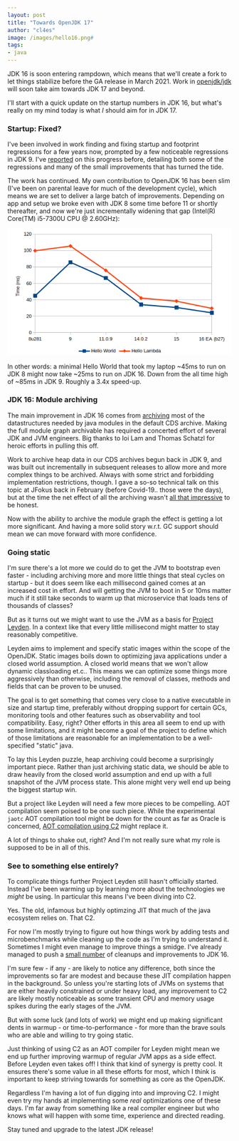 ```yaml
---
layout: post
title: "Towards OpenJDK 17"
author: "cl4es"
image: /images/hello16.png#
tags:
- java
---
```


JDK 16 is soon entering rampdown, which means that we'll create a fork to let things stabilize before the GA release in March 2021. Work in [openjdk/jdk](https://github.com/openjdk/jdk) will soon take aim towards JDK 17 and beyond. 

I'll start with a quick update on the startup numbers in JDK 16, but what's really on my mind today is what _I_ should aim for in JDK 17.

### Startup: Fixed?

I've been involved in work finding and fixing startup and footprint regressions for a few years now, prompted by a few noticeable regressions in JDK 9. I've [reported](https://cl4es.github.io/2019/11/20/OpenJDK-Startup-Update.html) on this progress before, detailing both some of the regressions and many of the small improvements that has turned the tide. 

The work has continued. My own contribution to OpenJDK 16 has been slim (I've been on parental leave for much of the development cycle), which means we are set to deliver a large batch of improvements. Depending on app and setup we broke even with JDK 8 some time before 11 or shortly thereafter, and now we're just incrementally widening that gap (Intel(R) Core(TM) i5-7300U CPU @ 2.60GHz):

<img src="/images/hello16.png" alt="Hello World and Hello Lambda and Concat numbers from JDK 8 through 16"/>

In other words: a minimal Hello World that took my laptop ~45ms to run on JDK 8 might now take ~25ms to run on JDK 16. Down from the all time high of ~85ms in JDK 9. Roughly a 3.4x speed-up.

### JDK 16: Module archiving

The main improvement in JDK 16 comes from [archiving](https://github.com/openjdk/jdk/commit/03a4df0acd103702e52dcd01c3f03fda4d7b04f5) most of the datastructures needed by java modules in the default CDS archive. Making the full module graph archivable has required a concerted effort of several JDK and JVM engineers. Big thanks to Ioi Lam and Thomas Schatzl for heroic efforts in pulling this off. 

Work to archive heap data in our CDS archives begun back in JDK 9, and was built out incrementally in subsequent releases to allow more and more complex things to be archived. Always with some strict and forbidding implementation restrictions, though. I gave a so-so technical talk on this topic at JFokus back in February (before Covid-19.. those were the days), but at the time the net effect of all the archiving wasn't [all that impressive](http://cr.openjdk.java.net/~redestad/slides/heap_archiving.pdf) to be honest.

Now with the ability to archive the module graph the effect is getting a lot more significant. And having a more solid story w.r.t. GC support should mean we can move forward with more confidence.

### Going static

I'm sure there's a lot more we could do to get the JVM to bootstrap even faster - including archiving more and more little things that steal cycles on startup - but it does seem like each millisecond gained comes at an increased cost in effort. And will getting the JVM to boot in 5 or 10ms matter much if it still take seconds to warm up that microservice that loads tens of thousands of classes?

But as it turns out we might want to use the JVM as a basis for [Project Leyden](https://mail.openjdk.java.net/pipermail/discuss/2020-April/005429.html). In a context like that every little millisecond might matter to stay reasonably competitive. 

Leyden aims to implement and specify static images within the scope of the OpenJDK. Static images boils down to optimizing java applications under a closed world assumption. A closed world means that we won't allow dynamic classloading et.c.. This means we can optimize some things more aggressively than otherwise, including the removal of classes, methods and fields that can be proven to be unused. 

The goal is to get something that comes very close to a native executable in size and startup time, preferably without dropping support for certain GCs, monitoring tools and other features such as observability and tool compatibility. Easy, right? Other efforts in this area all seem to end up with some limitations, and it might become a goal of the project to define which of those limitations are reasonable for an implementation to be a well-specified "static" java.

To lay this Leyden puzzle, heap archiving could become a surprisingly important piece. Rather than just archiving static data, we should be able to draw heavily from the closed world assumption and end up with a full snapshot of the JVM process state. This alone might very well end up being the biggest startup win.

But a project like Leyden will need a few more pieces to be compelling. AOT compilation seem poised to be one such piece. While the experimental `jaotc` AOT compilation tool might be down for the count as far as Oracle is concerned, [AOT compilation using C2](https://github.com/openjdk/jdk/pull/960#issuecomment-722023038) might replace it.

A lot of things to shake out, right? And I'm not really sure what my role is supposed to be in all of this.

### See to something else entirely?

To complicate things further Project Leyden still hasn't officially started. Instead I've been warming up by learning more about the technologies we _might_ be using. In particular this means I've been diving into C2. 

Yes. The old, infamous but highly optimzing JIT that much of the java ecosystem relies on. That C2.

For now I'm mostly trying to figure out how things work by adding tests and microbenchmarks while cleaning up the code as I'm trying to understand it. Sometimes I might even manage to improve things a smidge. I've already managed to push a [small number](https://bugs.openjdk.java.net/browse/JDK-8256274?jql=labels%20in%20(startup)%20and%20labels%20in%20(c2)) of cleanups and improvements to JDK 16.

I'm sure few - if any - are likely to notice any difference, both since the improvements so far are modest and because these JIT compilation happen in the background. So unless you're starting lots of JVMs on systems that are either heavily constrained or under heavy load, any improvement to C2 are likely mostly noticeable as some transient CPU and memory usage spikes during the early stages of the JVM. 

But with some luck (and lots of work) we might end up making significant dents in warmup - or time-to-performance - for more than the brave souls who are able and willing to try going static.

Just thinking of using C2 as an AOT compiler for Leyden might mean we end up further improving warmup of regular JVM apps as a side effect. Before Leyden even takes off! I think that kind of synergy is pretty cool. It ensures there's some value in all these efforts for most, which I think is important to keep striving towards for something as core as the OpenJDK.

Regardless I'm having a lot of fun digging into and improving C2. I might even try my hands at implementing some _real_ optimizations one of these days. I'm far away from something like a real compiler engineer but who knows what will happen with some time, experience and directed reading.

Stay tuned and upgrade to the latest JDK release!